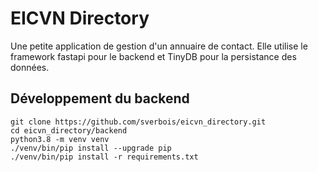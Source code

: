 # EICVN Directory

Une petite application de gestion d'un annuaire de contact.
Elle utilise le framework fastapi pour le backend et TinyDB pour la persistance des données.

## Développement du backend

    git clone https://github.com/sverbois/eicvn_directory.git
    cd eicvn_directory/backend
    python3.8 -m venv venv
    ./venv/bin/pip install --upgrade pip
    ./venv/bin/pip install -r requirements.txt
